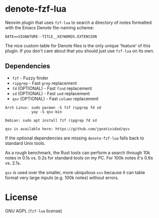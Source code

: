 # denote-fzf-lua

Neovim plugin that uses `fzf-lua` to search a directory of notes formatted with the Emacs Denote file-naming scheme:

`DATE==SIGNATURE--TITLE__KEYWORDS.EXTENSION`

The nice custom table for Denote files is the only unique 'feature' of this plugin. If you don't care about that you should just use `fzf-lua` on its own.

## Dependencies

* `fzf`            - Fuzzy finder
* `ripgrep`        - Fast `grep` replacement
* `fd`  (OPTIONAL) - Fast `find` replacement
* `sd`  (OPTIONAL) - Fast `sed` replacement
* `qsv` (OPTIONAL) - Fast `column` replacement

```
Arch Linux: sudo pacman -S fzf ripgrep fd sd
            yay -S qsv-bin

Debian: sudo apt install fzf ripgrep fd sd

qsv is available here: https://github.com/jqnatividad/qsv
```

If the optional dependencies are missing `denote-fzf-lua` falls back to standard Unix tools.

As a rough benchmark, the Rust tools can perform a search through 10k notes in 0.1s vs. 0.2s for standard tools on my PC. For 100k notes it's 0.6s vs. 2.1s.

`qsv` is used over the smaller, more ubiquitous `xsv` because it can table format very large inputs (e.g. 100k notes) without errors.

# License

GNU AGPL (`fzf-lua` license)
